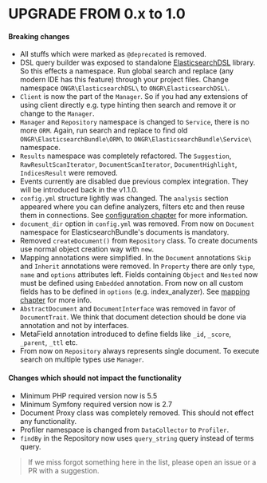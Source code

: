 UPGRADE FROM 0.x to 1.0
===

#### Breaking changes

* All stuffs which were marked as `@deprecated` is removed.
* DSL query builder was exposed to standalone [ElasticsearchDSL](https://github.com/ongr-io/ElasticsearchDSL) library. So this effects a namespace. Run global search and replace (any modern IDE has this feature) through your project files. Change namespace `ONGR\ElasticsearchDSL\` to `ONGR\ElasticsearchDSL\`.
* `Client` is now the part of the `Manager`. So if you had any extensions of using client directly e.g. type hinting then search and remove it or change to the `Manager`.
* `Manager` and `Repository` namespace is changed to `Service`, there is no more `ORM`. Again, run search and replace to find old `ONGR\ElasticsearchBundle\ORM\` to `ONGR\ElasticsearchBundle\Service\` namespace.
* `Results` namespace was completely refactored. The `Suggestion`, `RawResultScanIterator`, `DocumentScanIterator`, `DocumentHighlight`, `IndicesResult` were removed.
* Events currently are disabled due previous complex integration. They will be introduced back in the v1.1.0.
* `config.yml` structure lightly was changed. The `analysis` section appeared where you can define analyzers, filters etc and then reuse them in connections. See [configuration chapter](connection.md) for more information.
* `document_dir` option in `config.yml` was removed. From now on `Document` namespace for ElasticsearchBundle's documents is mandatory.
* Removed `createDocument()` from `Repository` class. To create documents use normal object creation way with `new`.
* Mapping annotations were simplified. In the `Document` annotations `Skip` and `Inherit` annotations were removed. In `Property` there are only `type`, `name` and `options` attributes left. Fields containing `Object` and `Nested` now must be defined using `Embedded` annotation. From now on all custom fields has to be defined in `options` (e.g. index_analyzer). See [mapping chapter](mapping.md) for more info.
* `AbstractDocument` and `DocumentInterface` was removed in favor of `DocumentTrait`. We think that document detection should be done via annotation and not by interfaces.
* MetaField annotation introduced to define fields like `_id`, `_score`, `_parent`, `_ttl` etc.
* From now on `Repository` always represents single document. To execute search on multiple types use `Manager`.

#### Changes which should not impact the functionality

* Minimum PHP required version now is 5.5
* Minimum Symfony required version now is 2.7
* Document Proxy class was completely removed. This should not effect any functionality.
* Profiler namespace is changed from `DataCollector` to `Profiler`.
* `findBy` in the Repository now uses `query_string` query instead of terms query.

> If we miss forgot something here in the list, please open an issue or a PR with a suggestion. 
